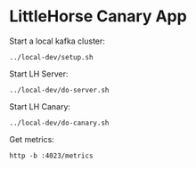# LittleHorse Canary App

Start a local kafka cluster:

```
../local-dev/setup.sh
```

Start LH Server:

```
../local-dev/do-server.sh
```

Start LH Canary:

```
../local-dev/do-canary.sh
```

Get metrics:

```
http -b :4023/metrics
```
